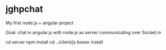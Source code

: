# jghpchat
My frist node.js + angular project

Goal: chat in angular.js with node.js as server communicating over Socket.io

cd server
npm install
cd ../client/js
bower install